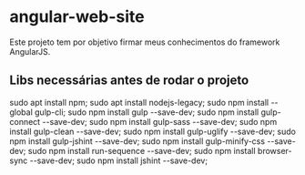 # angular-web-site
Este projeto tem por objetivo firmar meus conhecimentos do framework AngularJS.

## Libs necessárias antes de rodar o projeto
sudo apt install npm;
sudo apt install nodejs-legacy;
sudo npm install --global gulp-cli;
sudo npm install gulp --save-dev;
sudo npm install gulp-connect --save-dev;
sudo npm install gulp-sass --save-dev;
sudo npm install gulp-clean --save-dev;
sudo npm install gulp-uglify --save-dev;
sudo npm install gulp-jshint --save-dev;
sudo npm install gulp-minify-css --save-dev;
sudo npm install run-sequence --save-dev;
sudo npm install browser-sync --save-dev;
sudo npm install jshint --save-dev;
